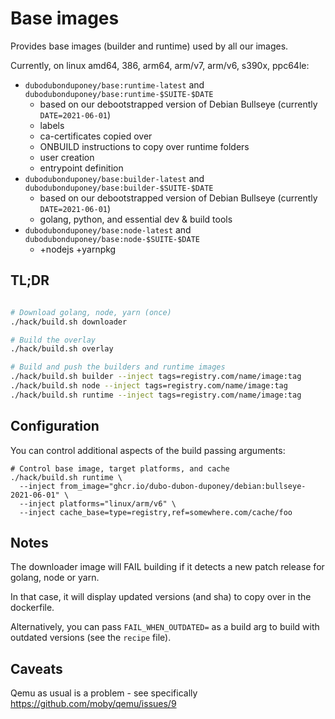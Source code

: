 # Base images

Provides base images (builder and runtime) used by all our images.

Currently, on linux amd64, 386, arm64, arm/v7, arm/v6, s390x, ppc64le:

* `dubodubonduponey/base:runtime-latest` and `dubodubonduponey/base:runtime-$SUITE-$DATE`
  * based on our debootstrapped version of Debian Bullseye (currently `DATE=2021-06-01`)
  * labels
  * ca-certificates copied over
  * ONBUILD instructions to copy over runtime folders
  * user creation
  * entrypoint definition
* `dubodubonduponey/base:builder-latest` and `dubodubonduponey/base:builder-$SUITE-$DATE`
  * based on our debootstrapped version of Debian Bullseye (currently `DATE=2021-06-01`)
  * golang, python, and essential dev & build tools
* `dubodubonduponey/base:node-latest` and `dubodubonduponey/base:node-$SUITE-$DATE`
  * +nodejs +yarnpkg

## TL;DR

```bash

# Download golang, node, yarn (once)
./hack/build.sh downloader

# Build the overlay
./hack/build.sh overlay

# Build and push the builders and runtime images
./hack/build.sh builder --inject tags=registry.com/name/image:tag
./hack/build.sh node --inject tags=registry.com/name/image:tag
./hack/build.sh runtime --inject tags=registry.com/name/image:tag
```

## Configuration

You can control additional aspects of the build passing arguments:

```
# Control base image, target platforms, and cache
./hack/build.sh runtime \
  --inject from_image="ghcr.io/dubo-dubon-duponey/debian:bullseye-2021-06-01" \
  --inject platforms="linux/arm/v6" \
  --inject cache_base=type=registry,ref=somewhere.com/cache/foo
```

## Notes

The downloader image will FAIL building if it detects a new patch release for golang, node or yarn.

In that case, it will display updated versions (and sha) to copy over in the dockerfile.

Alternatively, you can pass `FAIL_WHEN_OUTDATED=` as a build arg to build with outdated versions (see the `recipe` file).

## Caveats

Qemu as usual is a problem - see specifically https://github.com/moby/qemu/issues/9
